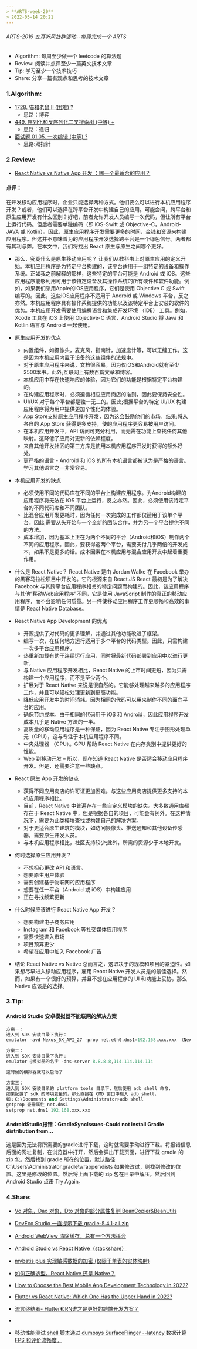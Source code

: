 ```yaml
---
> **ARTS-week-20**
> 2022-05-14 20:21
---
```



###### ARTS-2019 左耳听风社群活动--每周完成一个 ARTS
- Algorithm: 每周至少做一个 leetcode 的算法题
- Review: 阅读并点评至少一篇英文技术文章
- Tip: 学习至少一个技术技巧
- Share: 分享一篇有观点和思考的技术文章

### 1.Algorithm:

- [1728. 猫和老鼠 II (困难) ?](https://leetcode.cn/submissions/detail/311861458/)  
  + 思路：博弈
- [449. 序列化和反序列化二叉搜索树 (中等) +](https://leetcode.cn/submissions/detail/312291260/)  
  + 思路：递归
- [面试题 01.05. 一次编辑 (中等) ?](https://leetcode.cn/submissions/detail/313139654/)  
  + 思路:双指针

### 2.Review:

- [React Native vs Native App 开发 ：哪一个最适合的应用？](https://www.excellentwebworld.com/react-native-vs-native)  

#### 点评：

在开发移动应用程序时，企业只能选择两种方式。他们要么可以进行本机应用程序开发？或者，他们可以选择在跨平台开发中构建自己的应用。可能会问，跨平台和原生应用开发有什么区别？好吧，前者允许开发人员编写一次代码，但让所有平台上运行代码。但后者需要单独编码（即 iOS-Swift 或 Objective-C，Android-JAVA 或 Kotlin）。因此，原生应用程序开发需要更多的时间，金钱和资源来构建应用程序。但这并不意味着为的应用程序开发选择跨平台是一个绿色信号。两者都有其利与弊。在本文中，我们将找出 React 原生与原生之间哪个更好。

- 那么，究竟什么是原生移动应用呢？
让我们从教科书上对原生应用的定义开始。本机应用程序是为特定平台构建的，该平台适用于一组特定的设备和操作系统。正如我之前解释的那样，这些特定的平台可能是 Android 或 iOS。这些应用程序能够利用可用于该特定设备及其操作系统的所有硬件和软件功能。例如，如果我们采用Apple的iOS应用程序，它们是使用 Objective C 或 Swift 编写的。因此，这些iOS应用程序不适用于 Android 或 Windows 平台，反之亦然。本机应用程序具有操作系统提供的功能以及该特定平台上安装的软件的优势。本机应用开发需要使用编程语言和集成开发环境 （IDE） 工具。例如，Xcode 工具在 iOS 上使用 Objective-C 语言，Android Studio 将 Java 和 Kotlin 语言与 Android 一起使用。

- 原生应用开发的优点
  - 内置组件，如摄像头，麦克风，指南针，加速度计等，可以无缝工作。这是因为本机应用内置于设备的这些组件的法规中。
  - 对于原生应用程序来说，文档很容易，因为仅iOS和Android就有至少2500本书。此外;互联网上有数百篇文章和博客。
  - 本机应用中存在快速响应的体验，因为它们的功能是根据特定平台构建的。
  - 在构建应用程序时，必须遵循相应应用商店的准则，因此要保持安全性。
  - UI/UX 对于每个平台都是独一无二的。因此;根据平台的特定 UI/UX 构建应用程序将为用户提供更加个性化的体验。
  - App Store支持原生应用程序开发，因为这会鼓励他们的市场。结果;将从各自的 App Store 获得更多支持，使的应用程序更容易被用户访问。
  - 在本机应用开发中，API 访问可充分利用，而无需在功能上查找任何其他映射。这降低了应用对更新的依赖程度。
  - 来自其他开发社区的第三方库是使用本机应用程序开发时获得的额外好处。
  - 更严格的语言 - Android 和 iOS 的所有本机语言都被认为是严格的语言。学习其他语言之一非常容易。

- 本机应用开发的缺点
  - 必须使用不同的代码库在不同的平台上构建应用程序。为Android构建的应用程序将无法在 iOS 平台上运行，反之亦然。因此，必须使用该特定平台的不同代码库和不同团队。
  - 比混合应用开发更耗时，因为任何一次完成的工作都仅适用于该单个平台。因此;需要从头开始与一个全新的团队合作，并为另一个平台提供不同的方法。
  - 成本增加，因为基本上正在为两个不同的平台（Android和iOS）制作两个不同的应用程序。因此，要获得这两个平台，需要支付几乎两倍的开发成本，如果不是更多的话。成本因素在本机应用与混合应用开发中起着重要作用。

- 什么是 React Native？
React Native 是由 Jordan Walke 在 Facebook 举办的黑客马拉松项目中开发的。它的根源来自 React.JS React 最初是为了解决 Facebook 与其跨平台应用程序相关的特定问题而构建的。因此，该应用程序与其他“移动Web应用程序”不同，它是使用 JavaScript 制作的真正的移动应用程序，而不会影响任何质量。另一件使移动应用程序工作更顺畅和高效的事情是 React Native Database。

- React Native App Development 的优点
  - 开源提供了对代码的更多理解，并通过其他功能改进了框架。
  - 编写一次，在任何地方运行适用于多个平台的代码类型。因此，只需构建一次多平台应用程序。
  - 热重新加载有助于连续运行应用，同时将最新代码部署到应用中以进行更新。
  - 与 Native 应用程序开发相比，React Native 的上市时间更短，因为只需构建一个应用程序，而不是至少两个。
  - 扩展对于 React Native 来说是很自然的。它能够处理越来越多的应用程序工作，并且可以轻松处理更新到更高功能。
  - 降低应用开发中的时间消耗。因为相同的代码可以用来制作不同的面向平台的应用。
  - 确保节约成本。由于相同的代码用于 iOS 和 Android，因此应用程序开发成本几乎是 Native 方法的一半。
  - 高质量的移动应用程序是一种保证，因为 React Native 专注于图形处理单元（GPU），这与专注于本机应用程序不同。
  - 中央处理器 （CPU）。GPU 帮助 React Native 在内存类别中提供更好的性能。
  - Web 到移动开发 – 所以，现在知道 React Native 是否适合移动应用程序开发。但是，还需要注意一些缺点。

- React 原生 App 开发的缺点
  - 获得不同应用商店的许可证更加困难。与这些应用商店提供更多支持的本机应用程序相比。
  - 目前，React Native 中普遍存在一些自定义模块的缺失。大多数通用库都存在于 React Native 中，但是根据各自的项目，可能会有例外。在这种情况下，需要为此类模块查找或构建自己的解决方案。
  - 对于更适合原生建筑的模块，如访问摄像头、推送通知和其他设备传感器，需要原生开发人员。
  - 与本机应用程序相比，社区支持较少;此外，所需的资源少于本地开发。

- 何时选择原生应用开发？
  - 不想担心更改 API 和语言。
  - 想要原生用户体验
  - 需要创建基于物联网的应用程序
  - 想要在任一平台（Android 或 iOS）中构建应用
  - 正在寻找频繁更新
- 什么时候应该进行 React Native App 开发？
  - 想要构建电子商务应用
  - Instagram 和 Facebook 等社交媒体应用程序
  - 需要快速进入市场
  - 项目预算更少
  - 希望在应用中加入 Facebook 广告

- 结论 React Native vs Native
总而言之，这取决于的规模和项目的紧迫性。如果想尽早进入移动应用程序，雇用 React Native 开发人员是的最佳选择。然而，如果有一个很好的预算，并且不想在应用程序的 UI 和功能上妥协，那么 Native 应该是的选择。

### 3.Tip:

#### Android Studio 安卓模拟器不能联网的解决方案
```python
方案一：
进入到 SDK 安装目录下执行：
emulator -avd Nexus_5X_API_27 -prop net.eth0.dns1=192.168.xxx.xxx （Nexus_5X_API_27 是模拟器的名字）

方案二：
进入到 SDK 安装目录下执行：
emulator @模拟器的名字 -dns-server 8.8.8.8,114.114.114.114

这时候的模拟器就可以启动了

方案三：
进入到 SDK 安装目录的 platform_tools 目录下，然后使用 adb shell 命令，
如果配置了 sdk 的环境变量的，那么直接在 CMD 窗口中输入 adb shell，
如：C:\Documents and Settings\Administrator>adb shell
getprop 查看属性 net.dns1
setprop net.dns1 192.168.xxx.xxx
```

#### AndroidStudio报错：GradleSyncIssues-Could not install Gradle distribution from...
这是因为无法将所需要的gradle进行下载，这时就需要手动进行下载。将报错信息后面的网址复制，在浏览器中打开，然后会弹出下载页面，进行下载 gradle 的 zip 包。然后找到 gradle 所在的位置，默认路径 C:\Users\Administrator\.gradle\wrapper\dists 如果修改过，则找到修改的位置。这里是修改的位置。然后将上面下载的 zip 包在目录中解压。然后回到 Android Studio 点击 Try Again。

### 4.Share:

- [Vo 对象，Dao 对象，Dto 对象的部分属性复制 BeanCopier&BeanUtils](https://blog.csdn.net/sunyuhua_keyboard/article/details/107548613)  

- [DevEco Studio 一直提示下载 gradle-5.4.1-all.zip](https://blog.csdn.net/weixin_45214268/article/details/108674720)  

- [Android WebView 清除缓存，总有一个方法适合](https://blog.csdn.net/ezconn/article/details/106460367)  

- [Android Studio vs React Native（stackshare）](https://stackshare.io/stackups/android-studio-vs-react-native)  

- [mybatis plus 实现敏感数据的加密 (仅限于单表的实体映射)](https://blog.csdn.net/qq_35868553/article/details/106199457)  

- [如何正确选型，React Native 还是 Native？](https://www.infoq.cn/article/t3ypfdi88*gkzwhr2bpt)

- [How to Choose the Best Mobile App Development Technology in 2022?](https://www.excellentwebworld.com/mobile-app-development-technology/)

- [Flutter vs React Native: Which One Has the Upper Hand in 2022?](https://www.excellentwebworld.com/flutter-vs-react-native/)

- [流言终结者- Flutter和RN谁才是更好的跨端开发方案？](https://www.jianshu.com/p/20c30834f137)
- 
- [移动性能测试 shell 脚本通过 dumpsys SurfaceFlinger --latency 数据计算 FPS 和评价流畅度。](https://testerhome.com/topics/4775)
